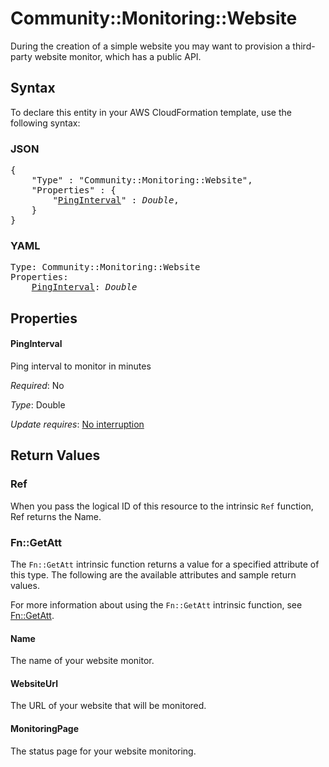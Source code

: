 # Community::Monitoring::Website

During the creation of a simple website you may want to provision a third-party website monitor, which has a public API.

## Syntax

To declare this entity in your AWS CloudFormation template, use the following syntax:

### JSON

<pre>
{
    "Type" : "Community::Monitoring::Website",
    "Properties" : {
        "<a href="#pinginterval" title="PingInterval">PingInterval</a>" : <i>Double</i>,
    }
}
</pre>

### YAML

<pre>
Type: Community::Monitoring::Website
Properties:
    <a href="#pinginterval" title="PingInterval">PingInterval</a>: <i>Double</i>
</pre>

## Properties

#### PingInterval

Ping interval to monitor in minutes

_Required_: No

_Type_: Double

_Update requires_: [No interruption](https://docs.aws.amazon.com/AWSCloudFormation/latest/UserGuide/using-cfn-updating-stacks-update-behaviors.html#update-no-interrupt)

## Return Values

### Ref

When you pass the logical ID of this resource to the intrinsic `Ref` function, Ref returns the Name.

### Fn::GetAtt

The `Fn::GetAtt` intrinsic function returns a value for a specified attribute of this type. The following are the available attributes and sample return values.

For more information about using the `Fn::GetAtt` intrinsic function, see [Fn::GetAtt](https://docs.aws.amazon.com/AWSCloudFormation/latest/UserGuide/intrinsic-function-reference-getatt.html).

#### Name

The name of your website monitor.

#### WebsiteUrl

The URL of your website that will be monitored.

#### MonitoringPage

The status page for your website monitoring.


